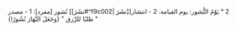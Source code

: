 ‌نُشور [مفرد]:
1 - مصدر [[نشَرَ#^f9c002| نشَرَ]]2 ° يَوْمُ النُّشور: يوم القيامة.
2 - انتشار طلبًا للرِّزق " {وَجَعَلَ النَّهَارَ نُشُورًا} "